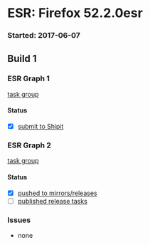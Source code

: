 # ESR: Firefox 52.2.0esr

### Started: 2017-06-07

## Build 1

### ESR Graph 1
[task group](https://tools.taskcluster.net/push-inspector/#/zxmc8zD6R3ivaUfeZsgWxg)

#### Status
- [x] [submit to Shipit](https://wiki.mozilla.org/Release:Release_Automation_on_Mercurial:Starting_a_Release#Submit_to_Ship_It)

### ESR Graph 2
[task group](https://tools.taskcluster.net/push-inspector/#/4Ct6Cb_fRhaZQo5a3Ll5rA)

#### Status
- [x] [pushed to mirrors/releases](../how-tos/relpro.md#2-push-to-releases-dir-mirrors)
- [ ] [published release tasks](../how-tos/relpro.md#3-publish-release)

### Issues
- none


